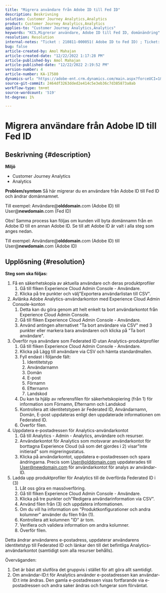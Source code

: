 ```yaml
---
title: "Migrera användare från Adobe ID till Fed ID"
description: Beskrivning
solution: Customer Journey Analytics,Analytics
product: Customer Journey Analytics,Analytics
applies-to: "Customer Journey Analytics,Analytics"
keywords: "KCS,Migrerar användare, Adobe ID till Fed ID, domänändring"
resolution: Resolution
internal-notes: "Ticket : 210811-000051( Adobe ID to Fed ID) ; Ticket: 210916-000306 (Adobe ID to Adobe ID)"
bug: false
article-created-by: Amol Mahajan
article-created-date: "12/22/2022 1:17:28 PM"
article-published-by: Amol Mahajan
article-published-date: "12/22/2022 2:19:52 PM"
version-number: 4
article-number: KA-17580
dynamics-url: "https://adobe-ent.crm.dynamics.com/main.aspx?forceUCI=1&pagetype=entityrecord&etn=knowledgearticle&id=c93576f4-fa81-ed11-81ac-6045bd006268"
source-git-commit: 2464df3263dded2e414c5e3eb36c7d385873a8ab
workflow-type: tm+mt
source-wordcount: '519'
ht-degree: 1%

---
```


# Migrera användare från Adobe ID till Fed ID

## Beskrivning {#description}

<b>Miljö</b>
- Customer Journey Analytics
- Analytics 



<b>Problem/symtom</b>
Så här migrerar du en användare från Adobe ID till Fed ID och ändrar domännamnet.

Till exempel: Användare@<b>olddomain</b>.com (Adobe ID) till User@<b>newdomain</b>.com (Fed ID)



Obs! Samma process kan följas om kunden vill byta domännamn från en Adobe ID till en annan Adobe ID. Se till att Adobe ID är valt i alla steg som anges nedan.

Till exempel: Användare@<b>olddomain</b>.com (Adobe ID) till User@<b>newdomain</b>.com (Adobe ID)


## Upplösning {#resolution}

<b>Steg som ska följas:</b>
1. Få en säkerhetskopia av aktuella användare och deras produktprofiler
   1. Gå till fliken Experience Cloud Admin Console - Användare.
   2. Klicka på tre punkter och välj&quot;Exportera användarlistan till CSV&quot;.
2. Avlänka Adobe Analytics-användarkonton med Experience Cloud Admin Console-konton
   1. Detta kan du göra genom att helt enkelt ta bort användarkontot från Experience Cloud Admin Console.
   2. Gå till fliken Experience Cloud Admin Console - Användare.
   3. Använd antingen alternativet &quot;Ta bort användare via CSV&quot; med 3 punkter eller markera bara användaren och klicka på &quot;Ta bort användare&quot;.
3. Överför nya användare som Federated ID utan Analytics-produktprofiler
   1. Gå till fliken Experience Cloud Admin Console - Användare.
   2. Klicka på Lägg till användare via CSV och hämta standardmallen.
   3. Fyll endast i följande fält:
      1. Identitetstyp
      2. Användarnamn
      3. Domän
      4. E-post
      5. Förnamn
      6. Efternamn
      7. Landskod
   4. Du kan ta hjälp av referensfilen för säkerhetskopiering (från 1) för information som Förnamn, Efternamn och Landskod
   5. Kontrollera att identitetstypen är Federated ID, Användarnamn, Domän, E-post uppdateras enligt den uppdaterade informationen om Federated ID.
   6. Överför filen.
4. Uppdatera e-postadressen för Analytics-användarkontot
   1. Gå till Analytics - Admin - Analytics, användare och resurser.
   2. Användarkontot för Analytics som motsvarar användarkontot för borttagna Experience Cloud (så som det gjordes i 2) visar&quot;Inte initierad&quot; som migreringsstatus.
   3. Klicka på användarkontot, uppdatera e-postadressen och spara ändringarna. Precis som User@olddomain.com uppdaterades till User@newdomain.com för användarkontot för analys av användar-ID.
5. Ladda upp produktprofiler för Analytics till de överförda Federated ID i (3)
   1. Låt oss göra en massöverföring.
   2. Gå till fliken Experience Cloud Admin Console - Användare.
   3. Klicka på tre punkter och&quot;Redigera användarinformation via CSV&quot;.
   4. Använd filen från (3) och uppdatera informationen.
   5. Om du vill ha information om &quot;Produktkonfigurationer och andra kolumner&quot; använder du filen från (1).
   6. Kontrollera att kolumnen &quot;ID&quot; är tom.
   7. Verifiera och validera information om andra kolumner.
   8. Överför filen.




Detta ändrar användarens e-postadress, uppdaterar användarens identitetstyp till Federated ID och länkar den till det befintliga Analytics-användarkontot (samtidigt som alla resurser behålls).


Överväganden:
1. Det är bäst att slutföra det gruppvis i stället för att göra allt samtidigt.
2. Om användar-ID:t för Analytics använder e-postadressen kan användar-ID:t inte ändras. Den gamla e-postadressen visas fortfarande via e-postadressen och andra saker ändras och fungerar som förväntat.

